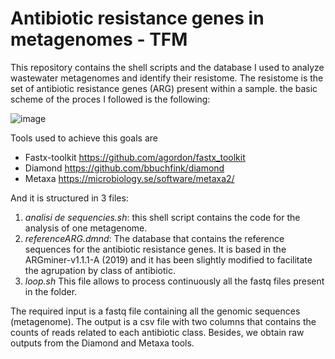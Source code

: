 # Antibiotic resistance genes in metagenomes - TFM

This repository contains the shell scripts and the database I used to analyze wastewater metagenomes and identify their resistome. The resistome is the set of antibiotic resistance genes (ARG) present within a sample. the basic scheme of the proces I followed is the following:

![image](https://user-images.githubusercontent.com/116899896/203780212-5de03fc8-f51a-4d13-b3f1-62d22ceece3b.png)

Tools used to achieve this goals are 

- Fastx-toolkit https://github.com/agordon/fastx_toolkit
- Diamond https://github.com/bbuchfink/diamond
- Metaxa https://microbiology.se/software/metaxa2/

And it is structured in 3 files:

1) *analisi de sequencies.sh*: this shell script contains the code for the analysis of one metagenome. 
2) *referenceARG.dmnd*: The database that contains the reference sequences for the antibiotic resistance genes. It is based in the ARGminer-v1.1.1-A (2019) and it has been slightly modified to facilitate the agrupation by class of antibiotic.
3) *loop.sh* This file allows to process continuously all the fastq files present in the folder.

The required input is a fastq file containing all the genomic sequences (metagenome). The output is a csv file with two columns that contains the counts of reads related to each antibiotic class. Besides, we obtain raw outputs from the Diamond and Metaxa tools. 
